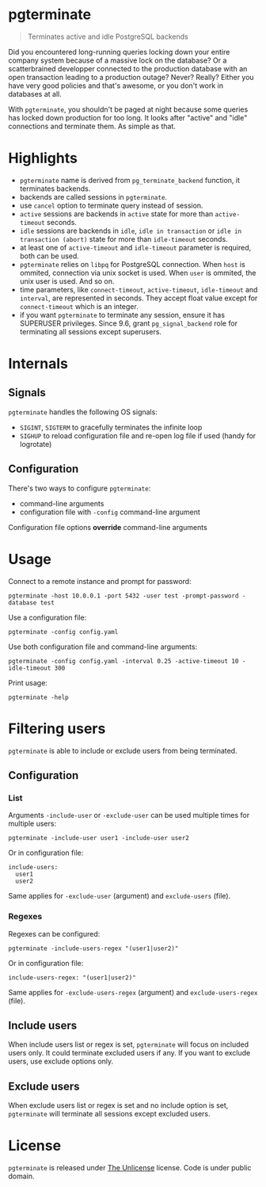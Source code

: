 # pgterminate
> Terminates active and idle PostgreSQL backends

Did you encountered long-running queries locking down your entire company system because of a massive lock on the database? Or a scatterbrained developper connected to the production database with an open transaction leading to a production outage? Never? Really? Either you have very good policies and that's awesome, or you don't work in databases at all.

With `pgterminate`, you shouldn't be paged at night because some queries has locked down production for too long. It looks after "active" and "idle" connections and terminate them. As simple as that.

# Highlights
* `pgterminate` name is derived from `pg_terminate_backend` function, it terminates backends.
* backends are called sessions in `pgterminate`.
* use `cancel` option to terminate query instead of session.
* `active` sessions are backends in `active` state for more than `active-timeout` seconds.
* `idle` sessions are backends in `idle`, `idle in transaction` or `idle in transaction (abort)` state for more than `idle-timeout` seconds.
* at least one of `active-timeout` and `idle-timeout` parameter is required, both can be used.
* `pgterminate` relies on `libpq` for PostgreSQL connection. When `host` is ommited, connection via unix socket is used. When `user` is ommited, the unix user is used. And so on.
* time parameters, like `connect-timeout`, `active-timeout`, `idle-timeout` and `interval`, are represented in seconds. They accept float value except for `connect-timeout` which is an integer.
* if you want `pgterminate` to terminate any session, ensure it has SUPERUSER privileges. Since 9.6, grant `pg_signal_backend` role for terminating all sessions except superusers.

# Internals

## Signals
`pgterminate` handles the following OS signals:
* `SIGINT`, `SIGTERM` to gracefully terminates the infinite loop
* `SIGHUP` to reload configuration file and re-open log file if used (handy for logrotate)

## Configuration
There's two ways to configure `pgterminate`:
* command-line arguments
* configuration file with `-config` command-line argument

Configuration file options **override** command-line arguments

# Usage
Connect to a remote instance and prompt for password:
```
pgterminate -host 10.0.0.1 -port 5432 -user test -prompt-password -database test
```
Use a configuration file:
```
pgterminate -config config.yaml
```
Use both configuration file and command-line arguments:
```
pgterminate -config config.yaml -interval 0.25 -active-timeout 10 -idle-timeout 300
```
Print usage:
```
pgterminate -help
```

# Filtering users

`pgterminate` is able to include or exclude users from being terminated.

## Configuration
### List
Arguments `-include-user` or `-exclude-user` can be used multiple times for multiple users:

```
pgterminate -include-user user1 -include-user user2
```
Or in configuration file:

```
include-users:
  user1
  user2
```
Same applies for `-exclude-user` (argument) and `exclude-users` (file).

### Regexes
Regexes can be configured:

```
pgterminate -include-users-regex "(user1|user2)"
```
Or in configuration file:

```
include-users-regex: "(user1|user2)"
```

Same applies for `-exclude-users-regex` (argument) and `exclude-users-regex` (file).

## Include users

When include users list or regex is set, `pgterminate` will focus on included users only. It could terminate excluded users if any. If you want to exclude users, use exclude options only.

## Exclude users

When exclude users list or regex is set and no include option is set, `pgterminate` will terminate all sessions except excluded users.

# License
`pgterminate` is released under [The Unlicense](LICENSE) license. Code is under public domain.
